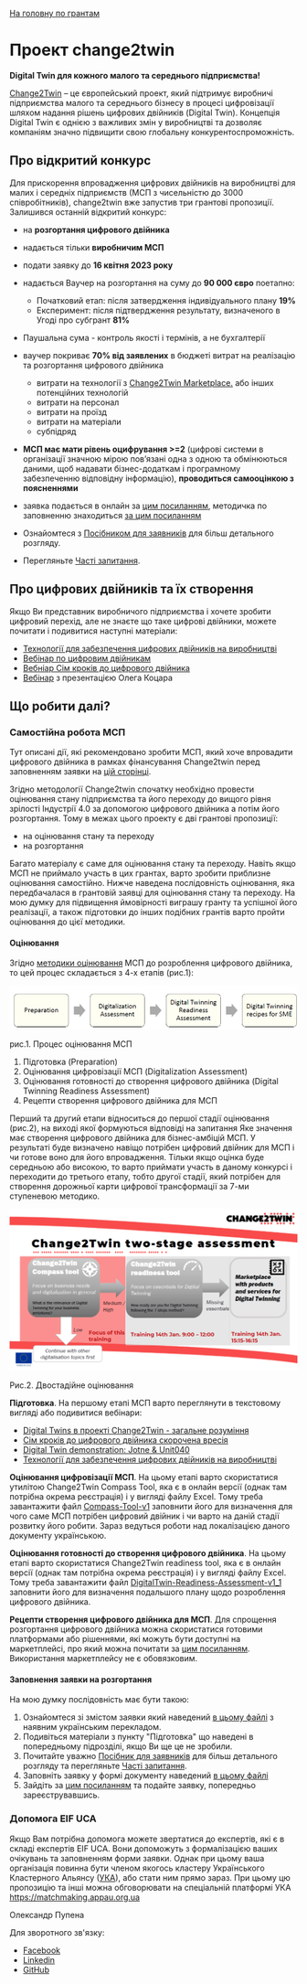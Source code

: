 [На головну по грантам](../README.md)

# Проект change2twin

**Digital Twin для кожного малого та середнього підприємства!**

[Change2Twin](https://www.change2twin.eu/) – це європейський проект, який підтримує виробничі підприємства малого та середнього бізнесу в процесі цифровізації шляхом надання рішень цифрових двійників (Digital Twin). Концепція Digital Twin є однією з важливих змін у виробництві та дозволяє компаніям значно підвищити свою глобальну конкурентоспроможність.

## Про відкритий конкурс

Для прискорення впровадження цифрових двійників на виробництві для малих і середніх підприємств (МСП з чисельністю до 3000 співробітників), change2twin вже запустив три грантові пропозиції. Залишився останній відкритий конкурс:

- на **розгортання цифрового двійника** 
- надається тільки **виробничим МСП** 
- подати заявку до **16 квітня 2023 року**
- надається Ваучер на розгортання на суму до **90 000 євро** поетапно:
  - Початковий етап: після затвердження індивідуального плану **19%**
  - Експеримент: після підтвердження результату, визначеного в Угоді про субгрант  **81%** 
- Паушальна сума - контроль якості і термінів, а не бухгалтерії
- ваучер покриває **70% від заявлених** в бюджеті витрат на реалізацію та розгортання цифрового двійника
  - витрати на технології з [Change2Twin Marketplace.](https://marketplace.change2twin.eu/) або інших потенційних технологій
  - витрати на персонал
  - витрати на проїзд
  - витрати на матеріали
  - субпідряд
- **МСП має мати рівень оцифрування >=2** (цифрові системи в організації значною мірою пов’язані одна з одною та обмінюються даними, щоб надавати бізнес-додаткам і програмному забезпеченню відповідну інформацію), **проводиться самооцінкою з поясненнями** 
- заявка подається в онлайн за [цим посиланням](https://change2twin-dv2-opencall.fundingbox.com), методичка по заповненню знаходиться [за цим посиланням](application.md)  

- Ознайомтеся з [Посібником для заявників](GuideforApplicants.md) для більш детального розгляду.

- Перегляньте [Часті запитання](faq.md).




## Про цифрових двійників та їх створення

Якщо Ви представник виробничого підприємства і хочете зробити цифровий перехід, але не знаєте що таке цифрові двійники, можете почитати і подивитися наступні матеріали: 

- [Технології для забезпечення цифрових двійників на виробництві](DigitalTwinEnablingTechnology_positionpaper.md)
- [Вебінар по цифровим двійникам](DigitalTwinsVebinar.md)
- [Вебніар Сім кроків до цифрового двійника](SevenStepsToDigitalTwin.md)
- [Вебінар](https://youtu.be/3KsEQ1SjA_4) з презентацією Олега Коцара

## Що робити далі? 

### Самостійна робота МСП

Тут описані дії, які рекомендовано зробити МСП, який хоче впровадити цифрового двійника в рамках фінансування Change2twin перед заповненням заявки на [цій сторінці](https://change2twin-dv2-opencall.fundingbox.com/).  

Згідно методології Change2twin спочатку необхідно провести оцінювання стану підприємства та його переходу до вищого рівня зрілості Індустрії 4.0 за допомогою цифрового двійника а потім його розгортання. Тому в межах цього проекту є дві грантові пропозиції:

- на оцінювання стану та переходу
- на розгортання

Багато матеріалу є саме для оцінювання стану та переходу. Навіть якщо МСП не приймало участь в цих грантах, варто зробити приблизне оцінювання самостійно. Нижче наведена послідовність оцінювання, яка передбачалася в грантовій заявці для оцінювання стану та переходу. На мою думку для підвищення ймовірності виграшу гранту та успішної його реалізації, а також підготовки до інших подібних грантів варто пройти оцінювання до цієї методики. 

#### Оцінювання

Згідно [методики оцінювання](https://fundingbox-spaces.s3-eu-central-1.amazonaws.com/fmartineau/P9Gsm3xpCx/DAY-1---Change2Twin-DIHs-Webinar---Guidelines_for_the_assessment_-1---TNO--L.Aarssen-.pdf) МСП до розроблення цифрового двійника, то цей процес складається з 4-х етапів (рис.1):

![image-20230319175531559](media/image-20230319175531559.png) 

  рис.1. Процес оцінювання МСП

1. Підготовка (Preparation)
2. Оцінювання цифровізації МСП (Digitalization Assessment)
3. Оцінювання готовності до створення цифрового двійника (Digital Twinning Readiness Assessment)
4. Рецепти створення цифрового двійника для МСП

Перший та другий етапи відноситься до першої стадії оцінювання (рис.2), на виході якої формуються відповіді на запитання Яке значення має створення цифрового двійника для бізнес-амбіцій МСП. У результаті буде визначено навіщо потрібен цифровий двійник для МСП і чи готове воно для його впровадження. Тільки якщо оцінка буде середньою або високою, то варто приймати участь в даному конкурсі  і переходити до третього етапу, тобто другої стадії, який потрібен для створення дорожньої карти цифрової трансформації за 7-ми ступеневою методико. 

![image-20230319180338651](media/image-20230319180338651.png)

Рис.2. Двостадійне оцінювання  

**Підготовка**. На першому етапі МСП варто переглянути в текстовому вигляді або подивитися вебінари:

- [Digital Twins в проекті Change2Twin  - загальне розуміння](DigitalTwinsVebinar.md) 
- [Сім кроків до цифрового двійника скорочена вресія](SevenStepsToDigitalTwin_brief.md)
- [Digital Twin demonstration: Jotne & Unit040](https://youtu.be/9_ejQPqvBYA) 
- [Технології для забезпечення цифрових двійників на виробництві](DigitalTwinEnablingTechnology_positionpaper.md)

**Оцінювання цифровізації МСП**. На цьому етапі варто скористатися утилітою Change2Twin Compass Tool, яка є в онлайн версії (однак там потрібна окрема реєстрація) і у вигляді файлу Excel. Тому треба завантажити файл [Compass-Tool-v1](https://fundingbox-spaces.s3-eu-central-1.amazonaws.com/fmartineau/pax4zJYQix/DAY1---Change2Twin-DIHs-Webinar---Compass-Tool-v1_0---non-plus.xlsx) заповнити його для визначення для чого саме МСП потрібен цифровий двійник і чи варто на даній стадії розвитку його робити. Зараз ведуться роботи над локалізацією даного документу українською. 

**Оцінювання готовності до створення цифрового двійника**. На цьому етапі варто скористатися Change2Twin readiness tool, яка є в онлайн версії (однак там потрібна окрема реєстрація) і у вигляді файлу Excel. Тому треба завантажити файл [DigitalTwin-Readiness-Assessment-v1_1](https://fundingbox-spaces.s3-eu-central-1.amazonaws.com/fmartineau/pKXmvNF296/DAY-2---Change2Twin-DIHs-Webinar---DigitalTwin-Readiness-Assessment-v1_1.xlsx) заповнити його для визначення подальшого плану щодо розроблення цифрового двійника.

**Рецепти створення цифрового двійника для МСП**. Для спрощення розгортання цифрового двійника можна скористатися готовими платформами або рішеннями, які можуть бути доступні на маркетплейсі, про який можна почитати за [цим посиланням](Change2TwinMarketplace.md). Використання маркетплейсу не є обовязковим. 

#### Заповнення заявки на розгортання

На мою думку послідовність має бути такою:

1) Ознайомтеся зі змістом заявки який наведений [в цьому файлі](application.md) з наявним українським перекладом.
2) Подивіться матеріали з пункту "Підготовка" що наведені в попередньому підрозділі, якщо Ви ще це не зробили.
3) Почитайте уважно [Посібник для заявників](GuideforApplicants.md) для більш детального розгляду та перегляньте [Часті запитання](faq.md).
4) Заповніть заявку у формі документу наведений [в цьому файлі](application.md) 
5) Зайдіть за [цим посиланням](https://change2twin-dv2-opencall.fundingbox.com) та подайте заявку, попередньо зареєструвавшись.

### Допомога EIF UCA

Якщо Вам потрібна допомога можете звертатися до експертів, які є в складі експертів EIF UCA. Вони допоможуть з формалізацією ваших очікувань та заповненням форми заявки. Однак при цьому ваша організація повинна бути членом якогось кластеру Українського Кластерного Альянсу ([УКА](https://www.clusters.org.ua/members-of-the-alliance/)), або стати ним прямо зараз. При цьому цю пропозицію та інші можна обговорювати на спеціальній платформі УКА <https://matchmaking.appau.org.ua> 



Олександр Пупена 

Для зворотного зв'язку:

- [Facebook](https://www.facebook.com/fieldbusbook/posts/pfbid022Y7JN42GNTZFh69fNaHPSWACnHYPhAfhKm9YrPpFywNo5ppMXPaRqQ6gk734CS7Jl)
- [Linkedin](https://www.linkedin.com/feed/update/urn:li:activity:7033470045070462976/)
- [GitHub](https://github.com/pupenasan/grants/issues/3)
